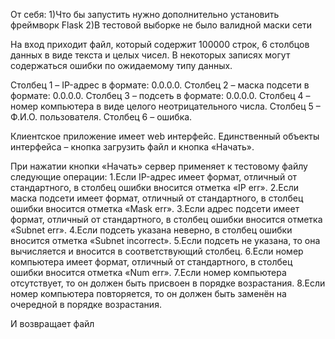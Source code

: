 От себя:
1)Что бы запустить нужно дополнительно установить фреймворк Flask
2)В тестовой выборке не было валидной маски сети

На вход приходит файл, который содержит 100000 строк, 6 столбцов данных в виде текста и целых чисел. В некоторых записях могут содержаться ошибки по ожидаемому типу данных.

Столбец 1 – IP-адрес в формате: 0.0.0.0.
Столбец 2 – маска подсети в формате: 0.0.0.0.
Столбец 3 – подсеть в формате: 0.0.0.0.
Столбец 4 – номер компьютера в виде целого неотрицательного числа.
Столбец 5 – Ф.И.О. пользователя.
Столбец 6 – ошибка.
 
Клиентское приложение имеет web интерфейс. Единственный объекты интерфейса – кнопка загрузить файл и кнопка «Начать».

При нажатии кнопки «Начать» сервер применяет к тестовому файлу следующие операции:
1.Если IP-адрес имеет формат, отличный от стандартного, в столбец ошибки вносится отметка «IP err».
2.Если маска подсети имеет формат, отличный от стандартного, в столбец ошибки вносится отметка «Mask err».
3.Если адрес подсети имеет формат, отличный от стандартного, в столбец ошибки вносится отметка «Subnet err».
4.Если подсеть указана неверно, в столбец ошибки вносится отметка «Subnet incorrect».
5.Если подсеть не указана, то она вычисляется и вносится в соответствующий столбец.
6.Если номер компьютера имеет формат, отличный от стандартного, в столбец ошибки вносится отметка «Num err».
7.Если номер компьютера отсутствует, то он должен быть присвоен в порядке возрастания.
8.Если номер компьютера повторяется, то он должен быть заменён на очередной в порядке возрастания.

И возвращает файл
